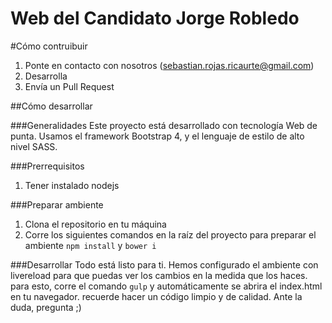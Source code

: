 # Web del Candidato Jorge Robledo

#Cómo contruibuir

1. Ponte en contacto con nosotros (sebastian.rojas.ricaurte@gmail.com)
2. Desarrolla
3. Envía un Pull Request

##Cómo desarrollar

###Generalidades
Este proyecto está desarrollado con tecnología Web de punta. Usamos el framework Bootstrap 4, y el lenguaje de estilo de alto nivel SASS.

###Prerrequisitos

1. Tener instalado nodejs

###Preparar ambiente

1. Clona el repositorio en tu máquina
2. Corre los siguientes comandos en la raíz del proyecto para preparar el ambiente `npm install` y `bower i`

###Desarrollar
Todo está listo para ti. Hemos configurado el ambiente con livereload para que puedas ver los cambios en la medida que los haces. para esto, corre el comando `gulp` y automáticamente se abrira el index.html en tu navegador. recuerde hacer un código limpio y de calidad. Ante la duda, pregunta ;)